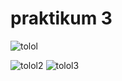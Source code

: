 # praktikum 3
![tolol](https://user-images.githubusercontent.com/115929351/198880597-5e7ecea4-22c0-444b-bb88-7f549c84f79d.png)

![tolol2](https://user-images.githubusercontent.com/115929351/198880780-efba66b0-e50b-4fee-add6-89ef363d5938.png)
![tolol3](https://user-images.githubusercontent.com/115929351/198880786-bafe964d-e91b-4230-a32c-8ebbef57bceb.png)

